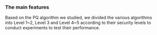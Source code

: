 ### The main features

Based on the PQ algorithm we studied, we divided the various algorithms into Level 1~2, Level 3 and Level 4~5 according to their security levels to conduct experiments to test their performance.
